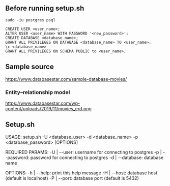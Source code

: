 
## Before running setup.sh


```sudo -iu postgres psql```

``` 
CREATE USER <user_name>;
ALTER USER <user_name> WITH PASSWORD '<new_password>';
CREATE DATABASE <database_name>;
GRANT ALL PRIVILEGES ON DATABASE <database_name> TO <user_name>;
\c <database_name>
GRANT ALL PRIVILEGES ON SCHEMA PUBLIC to <user_name>;
```

## Sample source


https://www.databasestar.com/sample-database-movies/

### Entity–relationship model

https://www.databasestar.com/wp-content/uploads/2019/11/movies_erd.png

## Setup.sh

USAGE:
    setup.sh -U <database_user> -d <database_name> -p <database_password> [OPTIONS]

REQUIRED PARAMS:
    -U | --user: username for connecting to postgres
    -p | --password: password for connecting to postgres
    -d | --database: database name

OPTIONS:
    -h | --help: print this help message
    -H | --host: database host (default is localhost)
    -P | --port: database port (default is 5432)